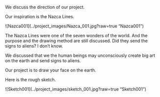 We discuss the direction of our project.

Our inspiration is the Nazca Lines.

![Nazca001](../project_images/Nazca_001.jpg?raw=true “Nazca001”)

The Nazca Lines were one of the seven wonders of the world.
And the purpose and the drawing method are still discussed.
Did they send the signs to aliens? I don’t know.

We discussed that we the human beings may unconsciously create big art on the earth and send signs to aliens.

Our project is to draw your face on the earth.


Here is the rough sketch.

![Sketch001](../project_images/sketch_001.jpg?raw=true “Sketch001”)